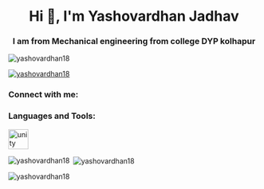 <h1 align="center">Hi 👋, I'm Yashovardhan Jadhav</h1>
<h3 align="center">I am from Mechanical engineering from college DYP kolhapur</h3>

<p align="left"> <img src="https://komarev.com/ghpvc/?username=yashovardhan18&label=Profile%20views&color=0e75b6&style=flat" alt="yashovardhan18" /> </p>

<p align="left"> <a href="https://github.com/ryo-ma/github-profile-trophy"><img src="https://github-profile-trophy.vercel.app/?username=yashovardhan18" alt="yashovardhan18" /></a> </p>

<h3 align="left">Connect with me:</h3>
<p align="left">
</p>

<h3 align="left">Languages and Tools:</h3>
<p align="left"> <a href="https://unity.com/" target="_blank" rel="noreferrer"> <img src="https://www.vectorlogo.zone/logos/unity3d/unity3d-icon.svg" alt="unity" width="40" height="40"/> </a> </p>

<p><img align="left" src="https://github-readme-stats.vercel.app/api/top-langs?username=yashovardhan18&show_icons=true&locale=en&layout=compact" alt="yashovardhan18" /></p>

<p>&nbsp;<img align="center" src="https://github-readme-stats.vercel.app/api?username=yashovardhan18&show_icons=true&locale=en" alt="yashovardhan18" /></p>

<p><img align="center" src="https://github-readme-streak-stats.herokuapp.com/?user=yashovardhan18&" alt="yashovardhan18" /></p>
